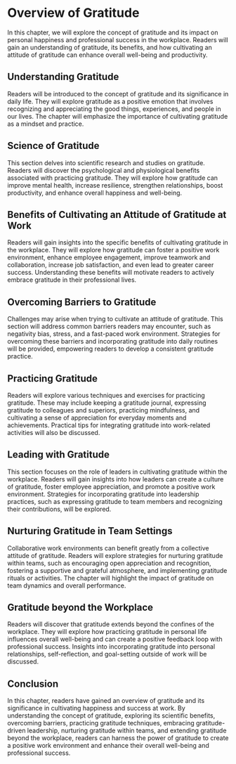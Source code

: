 Overview of Gratitude
==============================

In this chapter, we will explore the concept of gratitude and its impact on personal happiness and professional success in the workplace. Readers will gain an understanding of gratitude, its benefits, and how cultivating an attitude of gratitude can enhance overall well-being and productivity.

Understanding Gratitude
-----------------------

Readers will be introduced to the concept of gratitude and its significance in daily life. They will explore gratitude as a positive emotion that involves recognizing and appreciating the good things, experiences, and people in our lives. The chapter will emphasize the importance of cultivating gratitude as a mindset and practice.

Science of Gratitude
--------------------

This section delves into scientific research and studies on gratitude. Readers will discover the psychological and physiological benefits associated with practicing gratitude. They will explore how gratitude can improve mental health, increase resilience, strengthen relationships, boost productivity, and enhance overall happiness and well-being.

Benefits of Cultivating an Attitude of Gratitude at Work
--------------------------------------------------------

Readers will gain insights into the specific benefits of cultivating gratitude in the workplace. They will explore how gratitude can foster a positive work environment, enhance employee engagement, improve teamwork and collaboration, increase job satisfaction, and even lead to greater career success. Understanding these benefits will motivate readers to actively embrace gratitude in their professional lives.

Overcoming Barriers to Gratitude
--------------------------------

Challenges may arise when trying to cultivate an attitude of gratitude. This section will address common barriers readers may encounter, such as negativity bias, stress, and a fast-paced work environment. Strategies for overcoming these barriers and incorporating gratitude into daily routines will be provided, empowering readers to develop a consistent gratitude practice.

Practicing Gratitude
--------------------

Readers will explore various techniques and exercises for practicing gratitude. These may include keeping a gratitude journal, expressing gratitude to colleagues and superiors, practicing mindfulness, and cultivating a sense of appreciation for everyday moments and achievements. Practical tips for integrating gratitude into work-related activities will also be discussed.

Leading with Gratitude
----------------------

This section focuses on the role of leaders in cultivating gratitude within the workplace. Readers will gain insights into how leaders can create a culture of gratitude, foster employee appreciation, and promote a positive work environment. Strategies for incorporating gratitude into leadership practices, such as expressing gratitude to team members and recognizing their contributions, will be explored.

Nurturing Gratitude in Team Settings
------------------------------------

Collaborative work environments can benefit greatly from a collective attitude of gratitude. Readers will explore strategies for nurturing gratitude within teams, such as encouraging open appreciation and recognition, fostering a supportive and grateful atmosphere, and implementing gratitude rituals or activities. The chapter will highlight the impact of gratitude on team dynamics and overall performance.

Gratitude beyond the Workplace
------------------------------

Readers will discover that gratitude extends beyond the confines of the workplace. They will explore how practicing gratitude in personal life influences overall well-being and can create a positive feedback loop with professional success. Insights into incorporating gratitude into personal relationships, self-reflection, and goal-setting outside of work will be discussed.

Conclusion
----------

In this chapter, readers have gained an overview of gratitude and its significance in cultivating happiness and success at work. By understanding the concept of gratitude, exploring its scientific benefits, overcoming barriers, practicing gratitude techniques, embracing gratitude-driven leadership, nurturing gratitude within teams, and extending gratitude beyond the workplace, readers can harness the power of gratitude to create a positive work environment and enhance their overall well-being and professional success.
